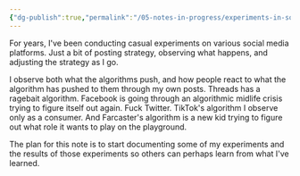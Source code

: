 ```yaml
---
{"dg-publish":true,"permalink":"/05-notes-in-progress/experiments-in-social-media/"}
---
```


For years, I've been conducting casual experiments on various social media platforms.  Just a bit of posting strategy, observing what happens, and adjusting the strategy as I go.

I observe both what the algorithms push, and how people react to what the algorithm has pushed to them through my own posts.  Threads has a ragebait algorithm.  Facebook is going through an algorithmic midlife crisis trying to figure itself out again.  Fuck Twitter.  TikTok's algorithm I observe only as a consumer.  And Farcaster's algorithm is a new kid trying to figure out what role it wants to play on the playground.

The plan for this note is to start documenting some of my experiments and the results of those experiments so others can perhaps learn from what I've learned.